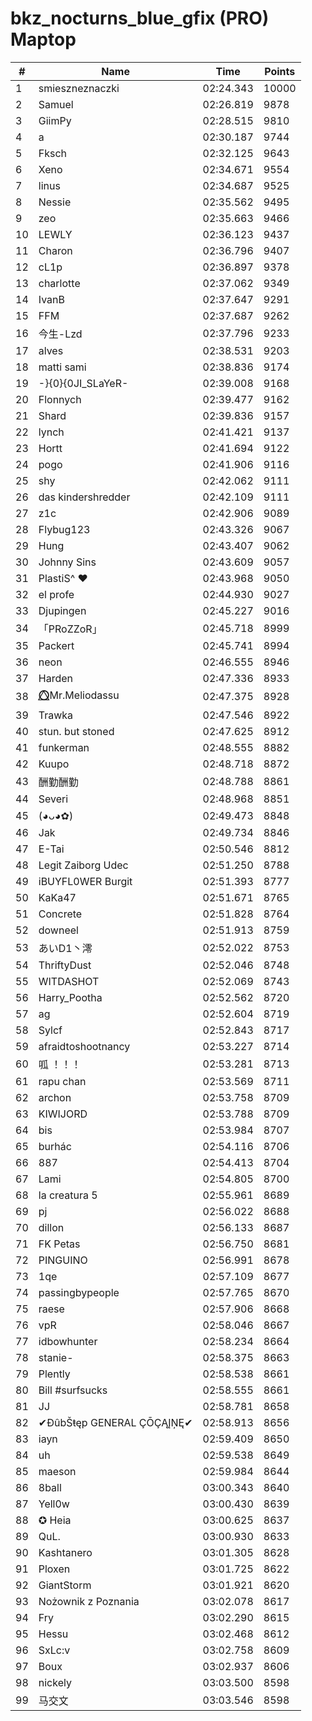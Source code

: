 # bkz_nocturns_blue_gfix (PRO) Maptop

|  # | Name | Time | Points |
|-------------- | -------------- | -------------- | -------------- | 
| 1 | smieszneznaczki | 02:24.343 | 10000 | 
| 2 | Samuel | 02:26.819 | 9878 | 
| 3 | GiimPy | 02:28.515 | 9810 | 
| 4 | a | 02:30.187 | 9744 | 
| 5 | Fksch | 02:32.125 | 9643 | 
| 6 | Xeno | 02:34.671 | 9554 | 
| 7 | linus | 02:34.687 | 9525 | 
| 8 | Nessie | 02:35.562 | 9495 | 
| 9 | zeo | 02:35.663 | 9466 | 
| 10 | LEWLY | 02:36.123 | 9437 | 
| 11 | Charon | 02:36.796 | 9407 | 
| 12 | cL1p | 02:36.897 | 9378 | 
| 13 | charlotte | 02:37.062 | 9349 | 
| 14 | IvanB | 02:37.647 | 9291 | 
| 15 | FFM | 02:37.687 | 9262 | 
| 16 | 今生-Lzd | 02:37.796 | 9233 | 
| 17 | alves | 02:38.531 | 9203 | 
| 18 | matti sami | 02:38.836 | 9174 | 
| 19 | -}{0}{0JI_SLaYeR- | 02:39.008 | 9168 | 
| 20 | Flonnych | 02:39.477 | 9162 | 
| 21 | Shard | 02:39.836 | 9157 | 
| 22 | lynch | 02:41.421 | 9137 | 
| 23 | Hortt | 02:41.694 | 9122 | 
| 24 | pogo | 02:41.906 | 9116 | 
| 25 | shy | 02:42.062 | 9111 | 
| 26 | das kindershredder | 02:42.109 | 9111 | 
| 27 | z1c | 02:42.906 | 9089 | 
| 28 | Flybug123 | 02:43.326 | 9067 | 
| 29 | Hung | 02:43.407 | 9062 | 
| 30 | Johnny Sins | 02:43.609 | 9057 | 
| 31 | PlastiS^ ♥ | 02:43.968 | 9050 | 
| 32 | el profe | 02:44.930 | 9027 | 
| 33 | Djupingen | 02:45.227 | 9016 | 
| 34 | 「PRoZZoR」 | 02:45.718 | 8999 | 
| 35 | Packert | 02:45.741 | 8994 | 
| 36 | neon | 02:46.555 | 8946 | 
| 37 | Harden | 02:47.336 | 8933 | 
| 38 | ⭕⃤Mr.Meliodassu | 02:47.375 | 8928 | 
| 39 | Trawka | 02:47.546 | 8922 | 
| 40 | stun. but stoned | 02:47.625 | 8912 | 
| 41 | funkerman | 02:48.555 | 8882 | 
| 42 | Kuupo | 02:48.718 | 8872 | 
| 43 | 酬勤酬勤 | 02:48.788 | 8861 | 
| 44 | Severi | 02:48.968 | 8851 | 
| 45 | (◕ᴗ◕✿) | 02:49.473 | 8848 | 
| 46 | Jak | 02:49.734 | 8846 | 
| 47 | E-Tai | 02:50.546 | 8812 | 
| 48 | Legit Zaiborg Udec | 02:51.250 | 8788 | 
| 49 | iBUYFL0WER Burgit | 02:51.393 | 8777 | 
| 50 | KaKa47 | 02:51.671 | 8765 | 
| 51 | Concrete | 02:51.828 | 8764 | 
| 52 | downeel | 02:51.913 | 8759 | 
| 53 | あいD1丶澪 | 02:52.022 | 8753 | 
| 54 | ThriftyDust | 02:52.046 | 8748 | 
| 55 | WITDASHOT | 02:52.069 | 8743 | 
| 56 | Harry_Pootha | 02:52.562 | 8720 | 
| 57 | ag | 02:52.604 | 8719 | 
| 58 | Sylcf | 02:52.843 | 8717 | 
| 59 | afraidtoshootnancy | 02:53.227 | 8714 | 
| 60 | 呱 ！！！ | 02:53.281 | 8713 | 
| 61 | rapu chan | 02:53.569 | 8711 | 
| 62 | archon | 02:53.758 | 8709 | 
| 63 | KIWIJORD | 02:53.788 | 8709 | 
| 64 | bis | 02:53.984 | 8707 | 
| 65 | burhác | 02:54.116 | 8706 | 
| 66 | 887 | 02:54.413 | 8704 | 
| 67 | Lami | 02:54.805 | 8700 | 
| 68 | la creatura 5 | 02:55.961 | 8689 | 
| 69 | pj | 02:56.022 | 8688 | 
| 70 | dillon | 02:56.133 | 8687 | 
| 71 | FK Petas | 02:56.750 | 8681 | 
| 72 | PINGUINO | 02:56.991 | 8678 | 
| 73 | 1qe | 02:57.109 | 8677 | 
| 74 | passingbypeople | 02:57.765 | 8670 | 
| 75 | raese | 02:57.906 | 8668 | 
| 76 | vpR | 02:58.046 | 8667 | 
| 77 | idbowhunter | 02:58.234 | 8664 | 
| 78 | stanie- | 02:58.375 | 8663 | 
| 79 | Plently | 02:58.538 | 8661 | 
| 80 | Bill #surfsucks | 02:58.555 | 8661 | 
| 81 | JJ | 02:58.781 | 8658 | 
| 82 | ✔ĐûbŠŧęp GENERAL ÇŌÇĄĮŅĘ✔ | 02:58.913 | 8656 | 
| 83 | iayn | 02:59.409 | 8650 | 
| 84 | uh | 02:59.538 | 8649 | 
| 85 | maeson | 02:59.984 | 8644 | 
| 86 | 8ball | 03:00.343 | 8640 | 
| 87 | Yell0w | 03:00.430 | 8639 | 
| 88 | ✪ Heia | 03:00.625 | 8637 | 
| 89 | QuL. | 03:00.930 | 8633 | 
| 90 | Kashtanero | 03:01.305 | 8628 | 
| 91 | Ploxen | 03:01.725 | 8622 | 
| 92 | GiantStorm | 03:01.921 | 8620 | 
| 93 | Nożownik z Poznania | 03:02.078 | 8617 | 
| 94 | Fry | 03:02.290 | 8615 | 
| 95 | Hessu | 03:02.468 | 8612 | 
| 96 | SxLc:v | 03:02.758 | 8609 | 
| 97 | Boux | 03:02.937 | 8606 | 
| 98 | nickely | 03:03.500 | 8598 | 
| 99 | 马交文 | 03:03.546 | 8598 | 

